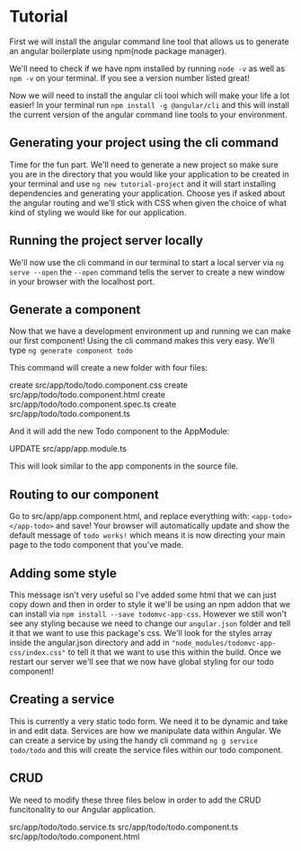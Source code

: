 # Tutorial

First we will install the angular command line tool that allows us to generate an angular boilerplate using npm(node package manager).

We'll need to check if we have npm installed by running `node -v` as well as `npm -v` on your terminal. If you see a version number listed great!

Now we will need to install the angular cli tool which will make your life a lot easier! In your terminal run `npm install -g @angular/cli` and this will install the current version of the angular command line tools to your environment.

## Generating your project using the cli command

Time for the fun part. We'll need to generate a new project so make sure you are in the directory that you would like your application to be created in your terminal and use `ng new tutorial-project` and it will start installing dependencies and generating your application. Choose yes if asked about the angular routing and we'll stick with CSS when given the choice of what kind of styling we would like for our application.

## Running the project server locally

We'll now use the cli command in our terminal to start a local server via `ng serve --open` the `--open` command tells the server to create a new window in your browser with the localhost port.

## Generate a component

Now that we have a development environment up and running we can make our first component! Using the cli command makes this very easy. We'll type `ng generate component todo` 

This command will create a new folder with four files:

create src/app/todo/todo.component.css
create src/app/todo/todo.component.html
create src/app/todo/todo.component.spec.ts
create src/app/todo/todo.component.ts

And it will add the new Todo component to the AppModule:

UPDATE src/app/app.module.ts

This will look similar to the app components in the source file.

## Routing to our component

Go to src/app/app.component.html, and replace everything with: `<app-todo></app-todo>` and save! Your browser will automatically update and show the default message of `todo works!` which means it is now directing your main page to the todo component that you've made.

## Adding some style

This message isn't very useful so I've added some html that we can just copy down and then in order to style it we'll be using an npm addon that we can install via `npm install --save todomvc-app-css`. However we still won't see any styling because we need to change our `angular.json` folder and tell it that we want to use this package's css. We'll look for the styles array inside the angular.json directory and add in `"node_modules/todomvc-app-css/index.css"` to tell it that we want to use this within the build. Once we restart our server we'll see that we now have global styling for our todo component!


## Creating a service

This is currently a very static todo form. We need it to be dynamic and take in and edit data. Services are how we manipulate data within Angular. We can create a service by using the handy cli command `ng g service todo/todo` and this will create the service files within our todo component.

## CRUD

We need to modify these three files below in order to add the CRUD funcitonality to our Angular application.

src/app/todo/todo.service.ts
src/app/todo/todo.component.ts
src/app/todo/todo.component.html


